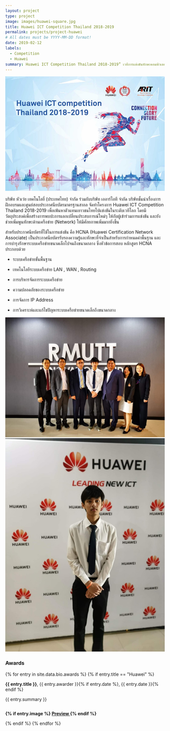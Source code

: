 ```yaml
---
layout: project
type: project
image: images/huawei-square.jpg
title: Huawei ICT Competition Thailand 2018-2019
permalink: projects/project-huawei
# All dates must be YYYY-MM-DD format!
date: 2019-02-12
labels:
  - Competition
  - Huawei
summary: Huawei ICT Competition Thailand 2018-2019” เวทีการแข่งขันทักษะคอมพิวเตอร์ด้านเครือข่าย เพื่อเป็นตัวแทนเยาวชนไทยที่มีทักษะด้านระบบเครือข่ายไปแข่งขันบนเวทีระดับโลก
---
```


<img class="ui large centered rounded image" src="../images/huawei/huawei-1.jpg">

บริษัท หัวเว่ย เทคโนโลยี่  (ประเทศไทย) จำกัด  ร่วมกับบริษัท เออาร์ไอที จำกัด บริษัทชั้นนำเรื่องการฝึกอบรมและศูนย์สอบประกาศนียบัตรมาตรฐานสากล จัดทำโครงการ Huawei ICT Competition Thailand 2018-2019 เพื่อเฟ้นหาตัวแทนเยาวชนไทยไปแข่งขันในระดับเวทีโลก โดยมีวัตถุประสงค์เพื่อสร้างการพบปะการแลกเปลี่ยนประสบการณ์ใหม่ๆ ให้กับผู้เข้าร่วมการแข่งขัน และยังช่วยเพิ่มพูนทักษะด้านเครือข่าย (Network) ให้มีศักยภาพเพิ่มมากยิ่งขึ้น

สำหรับประกาศนียบัตรที่ใช้ในการแข่งขัน คือ HCNA (Huawei Certification Network Associate) เป็นประกาศนียบัตรรับรองความรู้และทักษะที่จำเป็นสำหรับการกำหนดค่าพื้นฐาน และการบำรุงรักษาระบบเครือข่ายขนาดเล็กไปจนถึงขนาดกลาง  ซึ่งหัวข้อการสอบ หลักสูตร HCNA ประกอบด้วย

* ระบบเครือข่ายขั้นพื้นฐาน

* เทคโนโลยีระบบเครือข่าย LAN , WAN , Routing

* การบริหารจัดการระบบเครือข่าย

* ความปลอดภัยของระบบเครือข่าย

* การจัดการ IP Address

* การวิเคราะห์และแก้ไขปัญหาระบบเครือข่ายขนาดเล็กถึงขนาดกลาง

<div class="ui small rounded images">
  <a href="../images/huawei/huawei-2.jpg">
    <img class="ui image" src="../images/huawei/huawei-2.jpg">
  </a>
  <a href="../images/huawei/huawei-3.jpg">
    <img class="ui image" src="../images/huawei/huawei-3.jpg">
  </a>
</div>


<div class="row">
  <div class="two wide column">
    <h3 class="ui left aligned header no-bottom">Awards</h3>
  </div>

  <div class="fourteen wide column no-bottom">
    {% for entry in site.data.bio.awards %}
    {% if entry.title == "Huawei" %}
    <div class="ui grid">
      <div class="twelve wide column no-bottom">
        <p class="ui no-bottom">
          <b>{{ entry.title }}</b>, {{ entry.awarder }}{% if entry.date %}, {{ entry.date }}{% endif %}
        </p>
        <p class="ui">{{ entry.summary }}</p>
      </div>
      <div class="four wide right aligned column no-bottom">
          <p class="ui no-bottom"><b>
            {% if entry.image %}
              <a class="ui button" href="../images/rewards/{{entry.image}}">
                Preview
              </a>
            {% endif %}
            <!-- {% include lightbox.html src="../images/molly.png" data="group" title="Sample Title" %} -->
          </b></p>
        </div>
    </div>
    {% endif %}
    {% endfor %}
  </div>
</div>

